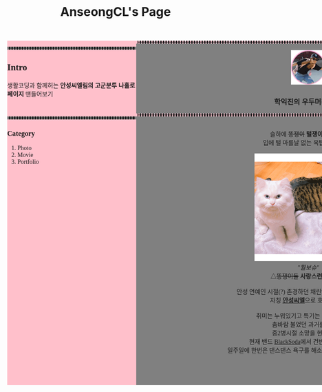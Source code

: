 <!doctype html>
<html lang="en">
 <head>
  <meta charset="UTF-8">
  <meta name="Generator" content="EditPlus®">
  <meta name="Author" content="">
  <meta name="Keywords" content="">
  <meta name="Description" content="">

  <title>AnseongCL's Page - Welcome</title>
  <style type="text/css">
  #a{width:300px;height:800px;background-color:pink;float:left;}
  #b{width:1100px;height:800px;background-color:gray;float:center;}
</style>

<div style="text-align:center">
 <p style="margin-top:50px;" >
<h1>AnseongCL's Page</h1>
 <p style="margin-top:50px;" >
</div>
 </head>
 <body>
 <font face="나눔고딕">
 <div id="a">

 <hr style="border:dotted 3px gray;">
 <p style="margin-top:15px;" >
 <h2>Intro</h2>
생활코딩과 함께허는 <b>안성씨엘림의 고군분투 나홀로 페이지</b> 맨들어보기
  <p style="margin-top:43px;" >
 <hr style="border:dotted 3px gray;">
 <p style="margin-top:20px;" >
<h3>Category</h3>
 <ol>
 <li>Photo</li>
 <li>Movie</li>
 <li>Portfolio</li>
 </ol>
</div>

<div id="b" style="text-align:center">
<p style="margin-top:15px;" >
<hr style="border:dotted 3px pink;">
<p style="margin-top:15px;" >
<img src="udumari_1.png" width=80px;>
<h3>학익진의 우두머리 소개</h3>
<p style="margin-top:15px;" >
<hr style="border:dotted 3px pink;">
<p style="margin-top:30px;" >
슬하에 <strike> 똥쟁이</strike> <strong>털쟁이</strong> 두마리와 <br>입에 털 마를날 없는 옥탑 칩거생활중
<br><br>
<img src="https://github.com/YooSuJin/AnseongCL-s-Page/blob/master/cat250x250.png?raw=true.png"width=250px;><br>
<i>"뭘보슈"</i><br> △<strike>똥쟁이들</strike> <strong>사랑스런 털쟁이들</strong> <br>
<br>
안성 연예인 시절(?) 존경하던 채린언니를 본받고싶던 맴에 <br>자칭 <strong><u>안성씨엘</u></strong>으로 호를 명명함
<br><br>
취미는 누워있기고 특기는 맥주빨리마시기
<br>
춤바람 불었던 과거를 청산 후 <br>중2병시절 소망을 현실화하며 <br>현재 밴드 <u>BlackSoda</u>에서 건반 더듬기를 시전중.
<br>
일주일에 한번은 댄스댄스 욕구를 해소하고자 힙합 클래스 수강중.
</div>
